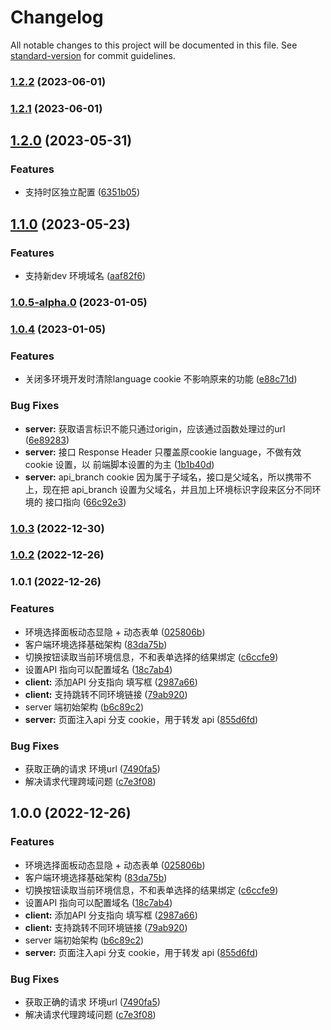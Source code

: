 # Changelog

All notable changes to this project will be documented in this file. See [standard-version](https://github.com/conventional-changelog/standard-version) for commit guidelines.

### [1.2.2](https://github.com/zhuwei-ones/whistle.wisdom-dev/compare/v1.2.1...v1.2.2) (2023-06-01)

### [1.2.1](https://github.com/zhuwei-ones/whistle.wisdom-dev/compare/v1.2.0...v1.2.1) (2023-06-01)

## [1.2.0](https://github.com/zhuwei-ones/whistle.wisdom-dev/compare/v1.1.0...v1.2.0) (2023-05-31)


### Features

* 支持时区独立配置 ([6351b05](https://github.com/zhuwei-ones/whistle.wisdom-dev/commit/6351b05cde31d98b8656e9c613e2922ddf788f00))

## [1.1.0](https://github.com/zhuwei-ones/whistle.wisdom-dev/compare/v1.0.5-alpha.0...v1.1.0) (2023-05-23)


### Features

* 支持新dev 环境域名 ([aaf82f6](https://github.com/zhuwei-ones/whistle.wisdom-dev/commit/aaf82f656db83a8234cff6af26105b6df8d2de93))

### [1.0.5-alpha.0](https://github.com/zhuwei-ones/whistle.wisdom-dev/compare/v1.0.4...v1.0.5-alpha.0) (2023-01-05)

### [1.0.4](https://github.com/zhuwei-ones/whistle.wisdom-dev/compare/v1.0.3...v1.0.4) (2023-01-05)


### Features

* 关闭多环境开发时清除language cookie 不影响原来的功能 ([e88c71d](https://github.com/zhuwei-ones/whistle.wisdom-dev/commit/e88c71de221fe5d6ee354ed64a504410aeca1bf3))


### Bug Fixes

* **server:** 获取语言标识不能只通过origin，应该通过函数处理过的url ([6e89283](https://github.com/zhuwei-ones/whistle.wisdom-dev/commit/6e89283fafefa05d9eccfe360e05480a3500cec8))
* **server:** 接口 Response Header 只覆盖原cookie language，不做有效cookie 设置，以 前端脚本设置的为主 ([1b1b40d](https://github.com/zhuwei-ones/whistle.wisdom-dev/commit/1b1b40dde00e243ca3b47044ff1cf125f1d686c7))
* **server:** api_branch cookie 因为属于子域名，接口是父域名，所以携带不上，现在把 api_branch 设置为父域名，并且加上环境标识字段来区分不同环境的 接口指向 ([66c92e3](https://github.com/zhuwei-ones/whistle.wisdom-dev/commit/66c92e3f0d2340c3241fae7b50d0f951e6b6f2e2))

### [1.0.3](https://github.com/zhuwei-ones/whistle.wisdom-dev/compare/v1.0.2...v1.0.3) (2022-12-30)

### [1.0.2](https://github.com/zhuwei-ones/whistle.wisdom-dev/compare/v1.0.1...v1.0.2) (2022-12-26)

### 1.0.1 (2022-12-26)


### Features

* 环境选择面板动态显隐 + 动态表单 ([025806b](https://github.com/zhuwei-ones/whistle.wisdom-dev/commit/025806ba80c9b649ea1dd82958c4f9b9a9607b0a))
* 客户端环境选择基础架构 ([83da75b](https://github.com/zhuwei-ones/whistle.wisdom-dev/commit/83da75bac9c42d697a5ec1dc62cf71f0954dd9a5))
* 切换按钮读取当前环境信息，不和表单选择的结果绑定 ([c6ccfe9](https://github.com/zhuwei-ones/whistle.wisdom-dev/commit/c6ccfe913d2f30f0b414e08162558885f77ce53f))
* 设置API 指向可以配置域名 ([18c7ab4](https://github.com/zhuwei-ones/whistle.wisdom-dev/commit/18c7ab4de3b9e187911554363c0926ecfdf2410d))
* **client:** 添加API 分支指向 填写框 ([2987a66](https://github.com/zhuwei-ones/whistle.wisdom-dev/commit/2987a661e786ff631e4ac2fd1817aec1d46175a7))
* **client:** 支持跳转不同环境链接 ([79ab920](https://github.com/zhuwei-ones/whistle.wisdom-dev/commit/79ab920eb2dfca6c1e7eea5d12e259076805d36c))
* server 端初始架构 ([b6c89c2](https://github.com/zhuwei-ones/whistle.wisdom-dev/commit/b6c89c22f5661b48630dd2e288c513c8cc44a705))
* **server:** 页面注入api 分支 cookie，用于转发 api ([855d6fd](https://github.com/zhuwei-ones/whistle.wisdom-dev/commit/855d6fdac9e46f56fe77e678bf81aedae0961980))


### Bug Fixes

* 获取正确的请求 环境url ([7490fa5](https://github.com/zhuwei-ones/whistle.wisdom-dev/commit/7490fa54f2dfeefb0e1372e4b96c8bdac514ffc2))
* 解决请求代理跨域问题 ([c7e3f08](https://github.com/zhuwei-ones/whistle.wisdom-dev/commit/c7e3f08044d623e1f143f3c5212c0e9cb298a44e))

## 1.0.0 (2022-12-26)


### Features

* 环境选择面板动态显隐 + 动态表单 ([025806b](https://github.com/zhuwei-ones/whistle.wisdom-dev/commit/025806ba80c9b649ea1dd82958c4f9b9a9607b0a))
* 客户端环境选择基础架构 ([83da75b](https://github.com/zhuwei-ones/whistle.wisdom-dev/commit/83da75bac9c42d697a5ec1dc62cf71f0954dd9a5))
* 切换按钮读取当前环境信息，不和表单选择的结果绑定 ([c6ccfe9](https://github.com/zhuwei-ones/whistle.wisdom-dev/commit/c6ccfe913d2f30f0b414e08162558885f77ce53f))
* 设置API 指向可以配置域名 ([18c7ab4](https://github.com/zhuwei-ones/whistle.wisdom-dev/commit/18c7ab4de3b9e187911554363c0926ecfdf2410d))
* **client:** 添加API 分支指向 填写框 ([2987a66](https://github.com/zhuwei-ones/whistle.wisdom-dev/commit/2987a661e786ff631e4ac2fd1817aec1d46175a7))
* **client:** 支持跳转不同环境链接 ([79ab920](https://github.com/zhuwei-ones/whistle.wisdom-dev/commit/79ab920eb2dfca6c1e7eea5d12e259076805d36c))
* server 端初始架构 ([b6c89c2](https://github.com/zhuwei-ones/whistle.wisdom-dev/commit/b6c89c22f5661b48630dd2e288c513c8cc44a705))
* **server:** 页面注入api 分支 cookie，用于转发 api ([855d6fd](https://github.com/zhuwei-ones/whistle.wisdom-dev/commit/855d6fdac9e46f56fe77e678bf81aedae0961980))


### Bug Fixes

* 获取正确的请求 环境url ([7490fa5](https://github.com/zhuwei-ones/whistle.wisdom-dev/commit/7490fa54f2dfeefb0e1372e4b96c8bdac514ffc2))
* 解决请求代理跨域问题 ([c7e3f08](https://github.com/zhuwei-ones/whistle.wisdom-dev/commit/c7e3f08044d623e1f143f3c5212c0e9cb298a44e))
